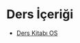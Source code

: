 # Ders İçeriği

<!--Index-->

- [Ders Kitabı OS](./Ders%20%C4%B0%C3%A7eri%C4%9Fi/Ders%20Kitab%C4%B1%20OS.pdf)

<!--Index-->
